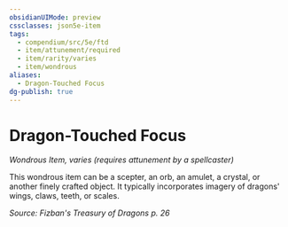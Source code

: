 ```yaml
---
obsidianUIMode: preview
cssclasses: json5e-item
tags:
  - compendium/src/5e/ftd
  - item/attunement/required
  - item/rarity/varies
  - item/wondrous
aliases:
  - Dragon-Touched Focus
dg-publish: true
---
```

# Dragon-Touched Focus
*Wondrous Item, varies (requires attunement by a spellcaster)*  


This wondrous item can be a scepter, an orb, an amulet, a crystal, or another finely crafted object. It typically incorporates imagery of dragons' wings, claws, teeth, or scales.

*Source: Fizban's Treasury of Dragons p. 26*